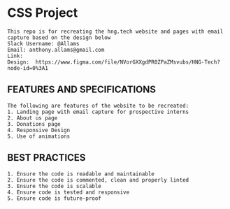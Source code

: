 # CSS Project

    This repo is for recreating the hng.tech website and pages with email capture based on the design below
    Slack Username: @Allams
    Email: anthony.allams@gmail.com
    Link:
    Design:  https://www.figma.com/file/NVorGXXgdPR0ZPaZMsvubs/HNG-Tech?node-id=0%3A1

## FEATURES AND SPECIFICATIONS

    The following are features of the website to be recreated:
    1. Landing page with email capture for prospective interns
    2. About us page
    3. Donations page
    4. Responsive Design
    5. Use of animations

## BEST PRACTICES

    1. Ensure the code is readable and maintainable
    2. Ensure the code is commented, clean and properly linted
    3. Ensure the code is scalable
    4. Ensure code is tested and responsive
    5. Ensure code is future-proof
